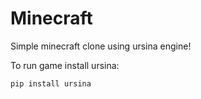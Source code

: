 
# Minecraft

Simple minecraft clone using ursina engine!

To run game install ursina:
```
pip install ursina
```
